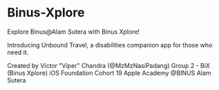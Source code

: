 # Binus-Xplore

Explore Binus@Alam Sutera with Binus Xplore!

Introducing Unbound Travel, a disabilities companion app for those who need it.

Created by 
Victor "Viper" Chandra (@MzMzNasiPadang)
Group 2 - BiX (Binus Xplore)
iOS Foundation Cohort 19
Apple Academy @BINUS Alam Sutera
